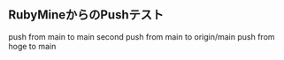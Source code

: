 ## RubyMineからのPushテスト

push from main to main
second push from main to origin/main
push from hoge to main
